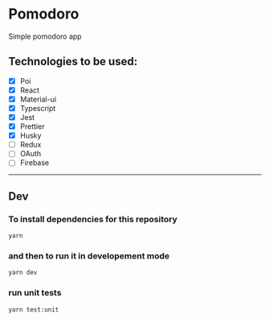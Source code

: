 # Pomodoro

Simple pomodoro app

## Technologies to be used:

- [x] Poi
- [x] React
- [x] Material-ui
- [x] Typescript
- [x] Jest
- [x] Prettier
- [x] Husky
- [ ] Redux
- [ ] OAuth
- [ ] Firebase

---

## Dev
### To install dependencies for this repository
```
yarn
```
### and then to run it in developement mode
```
yarn dev
```

### run unit tests
```
yarn test:unit
```
